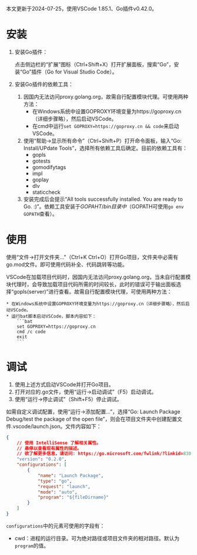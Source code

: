 本文更新于2024-07-25，使用VSCode 1.85.1、Go插件v0.42.0。

# 安装

1. 安装Go插件：

	点击侧边栏的“扩展”图标（Ctrl+Shift+X）打开扩展面板，搜索“Go”，安装“Go”插件（Go for Visual Studio Code）。
1. 安装Go插件的依赖工具：

	1. 因国内无法访问proxy.golang.org，故需自行配置模块代理。可使用两种方法：
		* 在Windows系统中设置GOPROXY环境变量为https://goproxy.cn（详细步骤略），然后启动VSCode。
		* 在cmd中运行`set GOPROXY=https://goproxy.cn && code`来启动VSCode。
	1. 使用“帮助->显示所有命令”（Ctrl+Shift+P）打开命令面板，输入“Go: Install/UPdate Tools”，选择所有依赖工具后确定。目前的依赖工具有：
		* gopls
		* gotests
		* gomodifytags
		* impl
		* goplay
		* dlv
		* staticcheck
	1. 安装完成后会提示“All tools successfully installed. You are ready to Go. :)”。依赖工具安装于$GOPAHT/bin目录中（$GOPATH可使用`go env GOPATH`查看）。

# 使用

使用“文件->打开文件夹...”（Ctrl+K Ctrl+O）打开Go项目，文件夹中必需有go.mod文件。即可使用代码补全、代码跳转等功能。

VSCode在加载项目代码时，因国内无法访问proxy.golang.org，当未自行配置模块代理时，会导致加载项目代码所需的时间较长，此时的错误可于输出面板选择“gopls(server)”进行查看。故需自行配置模块代理，可使用两种方法：
	
	* 在Windows系统中设置GOPROXY环境变量为https://goproxy.cn（详细步骤略），然后启动VSCode。
	* 运行bat脚本启动VSCode，脚本内容如下：
		```bat
		set GOPROXY=https://goproxy.cn
		cmd /c code
		exit
		```

# 调试

1. 使用上述方式启动VSCode并打开Go项目。
1. 打开对应的.go文件，使用“运行->启动调试”（F5）启动调试。
1. 使用“运行->停止调试”（Shift+F5）停止调试。

如需自定义调试配置，使用“运行->添加配置...”，选择“Go: Launch Package Debug/test the package of the open file”，则会在项目文件夹中创建配置文件.vscode/launch.json。文件内容如下：

```json
{
    // 使用 IntelliSense 了解相关属性。
    // 悬停以查看现有属性的描述。
    // 欲了解更多信息，请访问: https://go.microsoft.com/fwlink/?linkid=830387
    "version": "0.2.0",
    "configurations": [
        {
            "name": "Launch Package",
            "type": "go",
            "request": "launch",
            "mode": "auto",
            "program": "${fileDirname}"
        }
    ]
}
```

`configurations`中的元素可使用的字段有：

* cwd：进程的运行目录。可为绝对路径或项目文件夹的相对路径。默认为`program`的值。
